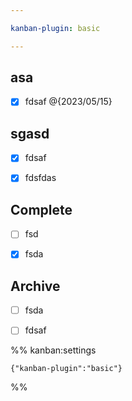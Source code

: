 ```yaml
---

kanban-plugin: basic

---
```



## asa

- [x] fdsaf
@{2023/05/15}

## sgasd

- [x] fdsaf

- [x] fdsfdas

## Complete

- [ ] fsd

- [x] fsda

## Archive

- [ ] fsda

- [ ] fdsaf


%% kanban:settings
```
{"kanban-plugin":"basic"}
```
%%
